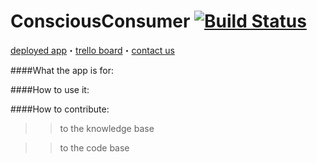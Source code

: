 ConsciousConsumer [![Build Status](https://travis-ci.org/fiddler-crabs-2014/ConsciousConsumer.svg?branch=master)](https://travis-ci.org/fiddler-crabs-2014/ConsciousConsumer)
=================

[deployed app](http://gentle-beyond-4938.herokuapp.com/)・[trello board](https://trello.com/b/Je07GDzP/monday-mvp)・[contact us](https://github.com/fiddler-crabs-2014/ConsciousConsumer/wiki/Contact-Us)

####What the app is for:

####How to use it:

####How to contribute:

 >> to the knowledge base

 >> to the code base
